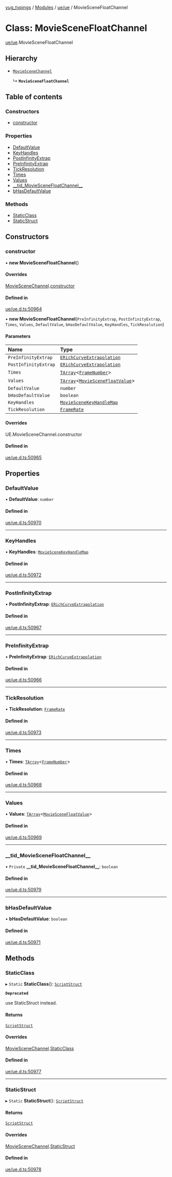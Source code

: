 [yug_typings](../README.md) / [Modules](../modules.md) / [ue/ue](../modules/ue_ue.md) / MovieSceneFloatChannel

# Class: MovieSceneFloatChannel

[ue/ue](../modules/ue_ue.md).MovieSceneFloatChannel

## Hierarchy

- [`MovieSceneChannel`](ue_ue.MovieSceneChannel.md)

  ↳ **`MovieSceneFloatChannel`**

## Table of contents

### Constructors

- [constructor](ue_ue.MovieSceneFloatChannel.md#constructor)

### Properties

- [DefaultValue](ue_ue.MovieSceneFloatChannel.md#defaultvalue)
- [KeyHandles](ue_ue.MovieSceneFloatChannel.md#keyhandles)
- [PostInfinityExtrap](ue_ue.MovieSceneFloatChannel.md#postinfinityextrap)
- [PreInfinityExtrap](ue_ue.MovieSceneFloatChannel.md#preinfinityextrap)
- [TickResolution](ue_ue.MovieSceneFloatChannel.md#tickresolution)
- [Times](ue_ue.MovieSceneFloatChannel.md#times)
- [Values](ue_ue.MovieSceneFloatChannel.md#values)
- [\_\_tid\_MovieSceneFloatChannel\_\_](ue_ue.MovieSceneFloatChannel.md#__tid_moviescenefloatchannel__)
- [bHasDefaultValue](ue_ue.MovieSceneFloatChannel.md#bhasdefaultvalue)

### Methods

- [StaticClass](ue_ue.MovieSceneFloatChannel.md#staticclass)
- [StaticStruct](ue_ue.MovieSceneFloatChannel.md#staticstruct)

## Constructors

### constructor

• **new MovieSceneFloatChannel**()

#### Overrides

[MovieSceneChannel](ue_ue.MovieSceneChannel.md).[constructor](ue_ue.MovieSceneChannel.md#constructor)

#### Defined in

[ue/ue.d.ts:50964](https://github.com/YugMetaverse/yug_typings/blob/b7d9b19/ue/ue.d.ts#L50964)

• **new MovieSceneFloatChannel**(`PreInfinityExtrap`, `PostInfinityExtrap`, `Times`, `Values`, `DefaultValue`, `bHasDefaultValue`, `KeyHandles`, `TickResolution`)

#### Parameters

| Name | Type |
| :------ | :------ |
| `PreInfinityExtrap` | [`ERichCurveExtrapolation`](../enums/ue_ue.ERichCurveExtrapolation.md) |
| `PostInfinityExtrap` | [`ERichCurveExtrapolation`](../enums/ue_ue.ERichCurveExtrapolation.md) |
| `Times` | [`TArray`](../interfaces/ue_puerts.TArray.md)<[`FrameNumber`](ue_ue.FrameNumber.md)\> |
| `Values` | [`TArray`](../interfaces/ue_puerts.TArray.md)<[`MovieSceneFloatValue`](ue_ue.MovieSceneFloatValue.md)\> |
| `DefaultValue` | `number` |
| `bHasDefaultValue` | `boolean` |
| `KeyHandles` | [`MovieSceneKeyHandleMap`](ue_ue.MovieSceneKeyHandleMap.md) |
| `TickResolution` | [`FrameRate`](ue_ue.FrameRate.md) |

#### Overrides

UE.MovieSceneChannel.constructor

#### Defined in

[ue/ue.d.ts:50965](https://github.com/YugMetaverse/yug_typings/blob/b7d9b19/ue/ue.d.ts#L50965)

## Properties

### DefaultValue

• **DefaultValue**: `number`

#### Defined in

[ue/ue.d.ts:50970](https://github.com/YugMetaverse/yug_typings/blob/b7d9b19/ue/ue.d.ts#L50970)

___

### KeyHandles

• **KeyHandles**: [`MovieSceneKeyHandleMap`](ue_ue.MovieSceneKeyHandleMap.md)

#### Defined in

[ue/ue.d.ts:50972](https://github.com/YugMetaverse/yug_typings/blob/b7d9b19/ue/ue.d.ts#L50972)

___

### PostInfinityExtrap

• **PostInfinityExtrap**: [`ERichCurveExtrapolation`](../enums/ue_ue.ERichCurveExtrapolation.md)

#### Defined in

[ue/ue.d.ts:50967](https://github.com/YugMetaverse/yug_typings/blob/b7d9b19/ue/ue.d.ts#L50967)

___

### PreInfinityExtrap

• **PreInfinityExtrap**: [`ERichCurveExtrapolation`](../enums/ue_ue.ERichCurveExtrapolation.md)

#### Defined in

[ue/ue.d.ts:50966](https://github.com/YugMetaverse/yug_typings/blob/b7d9b19/ue/ue.d.ts#L50966)

___

### TickResolution

• **TickResolution**: [`FrameRate`](ue_ue.FrameRate.md)

#### Defined in

[ue/ue.d.ts:50973](https://github.com/YugMetaverse/yug_typings/blob/b7d9b19/ue/ue.d.ts#L50973)

___

### Times

• **Times**: [`TArray`](../interfaces/ue_puerts.TArray.md)<[`FrameNumber`](ue_ue.FrameNumber.md)\>

#### Defined in

[ue/ue.d.ts:50968](https://github.com/YugMetaverse/yug_typings/blob/b7d9b19/ue/ue.d.ts#L50968)

___

### Values

• **Values**: [`TArray`](../interfaces/ue_puerts.TArray.md)<[`MovieSceneFloatValue`](ue_ue.MovieSceneFloatValue.md)\>

#### Defined in

[ue/ue.d.ts:50969](https://github.com/YugMetaverse/yug_typings/blob/b7d9b19/ue/ue.d.ts#L50969)

___

### \_\_tid\_MovieSceneFloatChannel\_\_

• `Private` **\_\_tid\_MovieSceneFloatChannel\_\_**: `boolean`

#### Defined in

[ue/ue.d.ts:50979](https://github.com/YugMetaverse/yug_typings/blob/b7d9b19/ue/ue.d.ts#L50979)

___

### bHasDefaultValue

• **bHasDefaultValue**: `boolean`

#### Defined in

[ue/ue.d.ts:50971](https://github.com/YugMetaverse/yug_typings/blob/b7d9b19/ue/ue.d.ts#L50971)

## Methods

### StaticClass

▸ `Static` **StaticClass**(): [`ScriptStruct`](ue_ue.ScriptStruct.md)

**`Deprecated`**

use StaticStruct instead.

#### Returns

[`ScriptStruct`](ue_ue.ScriptStruct.md)

#### Overrides

[MovieSceneChannel](ue_ue.MovieSceneChannel.md).[StaticClass](ue_ue.MovieSceneChannel.md#staticclass)

#### Defined in

[ue/ue.d.ts:50977](https://github.com/YugMetaverse/yug_typings/blob/b7d9b19/ue/ue.d.ts#L50977)

___

### StaticStruct

▸ `Static` **StaticStruct**(): [`ScriptStruct`](ue_ue.ScriptStruct.md)

#### Returns

[`ScriptStruct`](ue_ue.ScriptStruct.md)

#### Overrides

[MovieSceneChannel](ue_ue.MovieSceneChannel.md).[StaticStruct](ue_ue.MovieSceneChannel.md#staticstruct)

#### Defined in

[ue/ue.d.ts:50978](https://github.com/YugMetaverse/yug_typings/blob/b7d9b19/ue/ue.d.ts#L50978)
